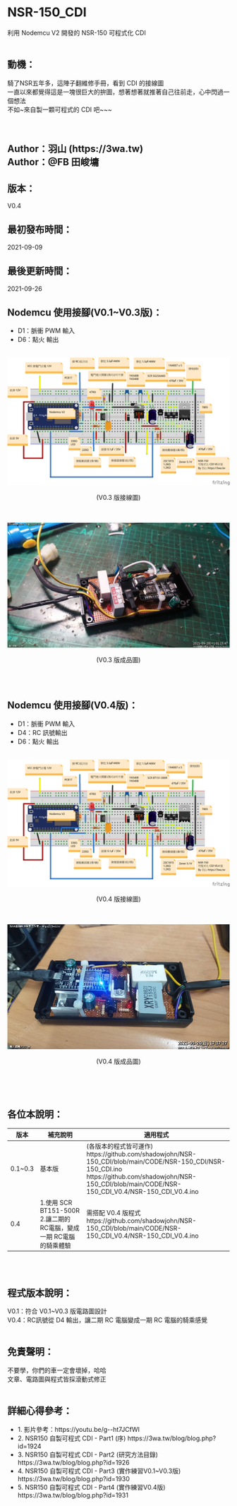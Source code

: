 # NSR-150_CDI
利用 Nodemcu V2 開發的 NSR-150 可程式化 CDI
<br>
<br>
<h2>動機：</h2>
騎了NSR五年多，這陣子翻維修手冊，看到 CDI 的接線圖<br>
一直以來都覺得這是一塊很巨大的拚圖，想著想著就推著自己往前走，心中閃過一個想法<br>
不如~來自製一顆可程式的 CDI 吧~~~<br>
<br>
<br>
<h2>
Author：羽山 (https://3wa.tw)<br>
Author：@FB 田峻墉
</h2>
<h2>版本：</h2>
V0.4
<br>
<h2>最初發布時間：</h2>
2021-09-09
<br>
<h2>最後更新時間：</h2>
2021-09-26
<br>
<h2>Nodemcu 使用接腳(V0.1~V0.3版)：</h2>
<ul>
  <li>D1：脈衝 PWM 輸入</li>
  <li>D6：點火 輸出</li>
</ul>
<br>
<img src="screenshot/NSR_CDI_V0.3.png">
<p align="center">(V0.3 版接線圖)</p>
<br>
<br>
<img src="screenshot/NSR_CDI_hand_V03.png">
<p align="center">(V0.3 版成品圖)</p>
<br>
<br>
<h2>Nodemcu 使用接腳(V0.4版)：</h2>
<ul>
  <li>D1：脈衝 PWM 輸入</li>
  <li>D4：RC 訊號輸出</li>  
  <li>D6：點火 輸出</li>  
</ul>
<br>
<img src="screenshot/NSR_CDI_V0.4.png">
<p align="center">(V0.4 版接線圖)</p>
<br>
<br>
<img src="screenshot/NSR_CDI_hand_V04.png">
<p align="center">(V0.4 版成品圖)</p>
<br>
<br>
<br>
<h2>各位本說明：</h2>
<table>
  <thead>
  <tr>
    <th>版本</th>
    <th>補充說明</td>
    <th>適用程式</td>
  </tr>
  </thead>
  <tbody>
  <tr>
    <td>0.1~0.3</td>
    <td>基本版</td>
    <td>      
      (各版本的程式皆可運作)<br>
      https://github.com/shadowjohn/NSR-150_CDI/blob/main/CODE/NSR-150_CDI/NSR-150_CDI.ino <br>
      https://github.com/shadowjohn/NSR-150_CDI/blob/main/CODE/NSR-150_CDI_V0.4/NSR-150_CDI_V0.4.ino
    </td>
  </tr>
  <tr>
    <td>0.4</td>
    <td>
      1.使用 SCR BT151-500R<br>
      2.讓二期的 RC電腦，變成一期 RC電腦的騎乘體驗
    </td>
    <td>            
      需搭配 V0.4 版程式<br>
      https://github.com/shadowjohn/NSR-150_CDI/blob/main/CODE/NSR-150_CDI_V0.4/NSR-150_CDI_V0.4.ino
    </td>
  </tr>
  </tbody>
</table>
<br>
<br>
<h2>程式版本說明：</h2>
V0.1：符合 V0.1~V0.3 版電路圖設計<br>
V0.4：RC訊號從 D4 輸出，讓二期 RC 電腦變成一期 RC 電腦的騎乘感覺
    
<br>
<br>
<h2>免責聲明：</h2>
不要學，你們的車一定會壞掉，哈哈<br>
文章、電路圖與程式皆採滾動式修正
<br>
<br>
<h2>詳細心得參考：</h2>
<ul>
  <li>1. 影片參考：https://youtu.be/g--ht7JCfWI</li>
  <li>2. NSR150 自製可程式 CDI - Part1 (序) https://3wa.tw/blog/blog.php?id=1924</li>
  <li>3. NSR150 自製可程式 CDI - Part2 (研究方法目錄) https://3wa.tw/blog/blog.php?id=1926</li>
  <li>4. NSR150 自製可程式 CDI - Part3 (實作練習V0.1~V0.3版) https://3wa.tw/blog/blog.php?id=1930</li>
  <li>5. NSR150 自製可程式 CDI - Part4 (實作練習V0.4版) https://3wa.tw/blog/blog.php?id=1931</li>
</ul>  
